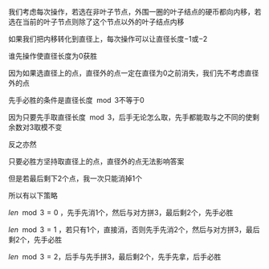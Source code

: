 我们考虑每次操作，若选在非叶子节点，外围一圈的叶子结点的硬币都向内移，若选在当前的叶子节点则除了这个节点以外的叶子结点内移

如果我们把内移转化到直径上，每次操作可以让直径长度$-1$或$-2$

谁先操作使直径长度为0获胜

因为如果选直径上的点，直径外的点一定在直径为0之前消失，我们先不考虑直径外的点

先手必胜的条件是直径长度$\mod 3$不等于$0$

因为只要先手取直径长度$\mod 3$，后手无论怎么取，先手都能取与之不同的使剩余数对3取模不变

反之亦然

只要必胜方坚持取直径上的点，直径外的点无法影响答案

但是若最后剩下2个点，我一次只能消掉1个

所以有以下策略

$len\mod 3 = 0$ ，先手先消1个，然后与对方拼3，最后剩2个，先手必胜

$len\mod 3 = 1$ ，若只有1个，直接消，否则先手先消2个，然后与对方拼3，最后剩2个，先手必胜

$len \mod 3 =2$，后手与先手拼3，最后剩2个，先手先拿，后手必胜